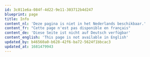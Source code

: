 ```yaml
---
id: 3c011e6a-084f-4d22-9e11-303712b4d247
blueprint: page
title: Info
content_nl: 'Deze pagina is niet in het Nederlands beschikbaar.'
content_fr: "Cette page n'est pas disponible en français"
content_de: 'Diese Seite ist nicht auf Deutsch verfügbar'
content_english: 'This page is not available in English'
updated_by: b46560a0-b628-42f6-ba72-5624f1bbcac3
updated_at: 1681479943
---
```

